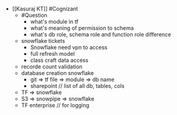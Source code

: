 - [[Kasuraj KT]] #Cognizant
	- #Question
		- what's module in tf
		- what's meaning of permission to schema
		- what's db role, schema role and function role difference
	- snowflake tickets
		- Snowflake need vpn to access
		- full refresh model
		- class craft data access
	- recorde count validation
	- database creation snowflake
		- git => tf file => module => db name
		- sharepoint // list of all db, tables, cols
	- TF => snowflake
	- S3 => snowpipe => snowflake
	- TF enterprise // for logging